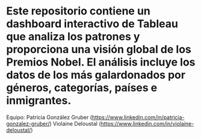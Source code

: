 # Este repositorio contiene un dashboard interactivo de Tableau que analiza los patrones y proporciona una visión global de los Premios Nobel. El análisis incluye los datos de los más galardonados por géneros, categorías, países e inmigrantes.
Equipo: Patricia González Gruber (https://www.linkedin.com/in/patricia-gonzalez-gruber/)
        Violaine Deloustal (https://www.linkedin.com/in/violaine-deloustal/)
